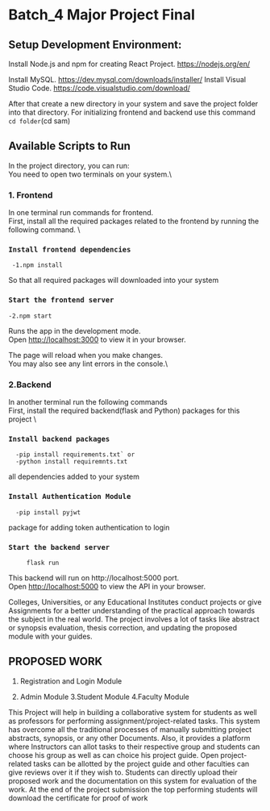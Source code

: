 # Batch_4 Major Project Final

## Setup Development Environment:
Install Node.js and npm for creating React Project.
     https://nodejs.org/en/

Install MySQL.
      https://dev.mysql.com/downloads/installer/
Install Visual Studio Code.
       https://code.visualstudio.com/download/

After that create a new directory in your system and save the project folder into that directory. For initializing frontend and backend use this command `cd folder`(cd sam) 

## Available Scripts to Run

In the project directory, you can run:\
You need to open two terminals on your system.\
### 1. Frontend
In one terminal run commands for frontend.\
First, install all the required packages related to the frontend by running the following command. \

### `Install frontend dependencies`
     -1.npm install 
So that all required packages will downloaded into your system
### `Start the frontend server`
    -2.npm start

Runs the app in the development mode.\
Open [http://localhost:3000](http://localhost:3000) to view it in your browser.

The page will reload when you make changes.\
You may also see any lint errors in the console.\



### 2.Backend
In another terminal run the following commands \
First, install the required backend(flask and Python) packages for this project \

### `Install backend packages`
      -pip install requirements.txt` or 
      -python install requiremnts.txt
all dependencies added to your system
### `Install Authentication Module`
      -pip install pyjwt
package for adding token authentication to login

### `Start the backend server`
         flask run
This backend will run on http://localhost:5000 port.\
Open [http://localhost:5000](http://localhost:5000) to view the API in your browser.




Colleges, Universities, or any Educational Institutes conduct projects or give Assignments for a better understanding of the practical approach towards the subject in the real world. The project involves a lot of tasks like abstract or synopsis evaluation, thesis correction, and updating the proposed module with your guides.



## PROPOSED WORK


1. Registration and Login Module

2. Admin Module
3.Student Module
4.Faculty Module

This Project will help in building a collaborative system for students as well as professors for performing assignment/project-related tasks. This system has overcome all the traditional processes of manually submitting project abstracts, synopsis, or any other Documents. Also, it provides a platform where Instructors can allot tasks to their respective group and students can choose his group as well as can choice his project guide. Open project-related tasks can be allotted by the project guide and other faculties can give reviews over it if they wish to. Students can directly upload their proposed work and the documentation on this system for evaluation of the work. At the end of the project submission the top performing students will download the certificate for proof of work
